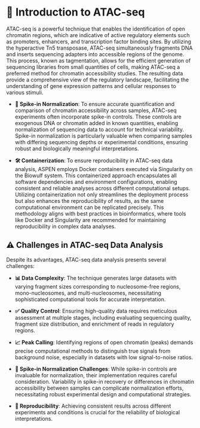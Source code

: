 # 🚀 Introduction to ATAC-seq

ATAC-seq is a powerful technique that enables the identification of open chromatin regions, which are indicative of active regulatory elements such as promoters, enhancers, and transcription factor binding sites. By utilizing the hyperactive Tn5 transposase, ATAC-seq simultaneously fragments DNA and inserts sequencing adapters into accessible regions of the genome. This process, known as tagmentation, allows for the efficient generation of sequencing libraries from small quantities of cells, making ATAC-seq a preferred method for chromatin accessibility studies. The resulting data provide a comprehensive view of the regulatory landscape, facilitating the understanding of gene expression patterns and cellular responses to various stimuli.

- **🧬 Spike-in Normalization**: To ensure accurate quantification and comparison of chromatin accessibility across samples, ATAC-seq experiments often incorporate spike-in controls. These controls are exogenous DNA or chromatin added in known quantities, enabling normalization of sequencing data to account for technical variability. Spike-in normalization is particularly valuable when comparing samples with differing sequencing depths or experimental conditions, ensuring robust and biologically meaningful interpretations.

- **🛠️ Containerization**: To ensure reproducibility in ATAC-seq data analysis, ASPEN employs Docker containers executed via Singularity on the Biowulf system. This containerized approach encapsulates all software dependencies and environment configurations, enabling consistent and reliable analyses across different computational setups. Utilizing containerization not only streamlines the deployment process but also enhances the reproducibility of results, as the same computational environment can be replicated precisely. This methodology aligns with best practices in bioinformatics, where tools like Docker and Singularity are recommended for maintaining reproducibility in complex data analyses.

## ⚠️ Challenges in ATAC-seq Data Analysis

Despite its advantages, ATAC-seq data analysis presents several challenges:

- **📊 Data Complexity**: The technique generates large datasets with varying fragment sizes corresponding to nucleosome-free regions, mono-nucleosomes, and multi-nucleosomes, necessitating sophisticated computational tools for accurate interpretation.

- **✅ Quality Control**: Ensuring high-quality data requires meticulous assessment at multiple stages, including evaluating sequencing quality, fragment size distribution, and enrichment of reads in regulatory regions.

- **📈 Peak Calling**: Identifying regions of open chromatin (peaks) demands precise computational methods to distinguish true signals from background noise, especially in datasets with low signal-to-noise ratios.

- **🔬 Spike-in Normalization Challenges**: While spike-in controls are invaluable for normalization, their implementation requires careful consideration. Variability in spike-in recovery or differences in chromatin accessibility between samples can complicate normalization efforts, necessitating robust experimental design and computational strategies.

- **🔄 Reproducibility**: Achieving consistent results across different experiments and conditions is crucial for the reliability of biological interpretations.
